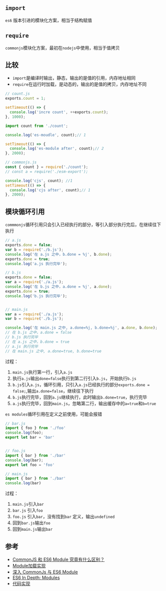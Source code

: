 ## `import`
`es6` 版本引进的模块化方案，相当于结构赋值

## `require`
`commonjs`模块化方案，最初在`nodejs`中使用，相当于值拷贝

## 比较
* `import`是编译时输出，静态，输出的是值的引用，内存地址相同
* `require`在运行时加载，是动态的，输出的是值的拷贝，内存地址不同

```js
// count.js
exports.count = 1;

setTimeout(() => {
  console.log('incre count', ++exports.count);
}, 1000);
```

```js
import count from './count';

console.log('es-moudle', count);// 1

setTimeout(() => {
  console.log('es-module after', count);// 2
}, 2000);
```

```js
// commonjs.js
const { count } = require('./count');
// const a = require('./esm-export');

console.log('cjs', count); //1
setTimeout(() => {
  console.log('cjs after', count);// 1
}, 2000);
```

## 模块循环引用
`commmonjs`循环引用只会引入已经执行的部分，等引入部分执行完后，在继续往下执行



```js
// a.js
exports.done = false;
var b = require('./b.js');
console.log('在 a.js 之中，b.done = %j', b.done);
exports.done = true;
console.log('a.js 执行完毕');

// b.js
exports.done = false;
var a = require('./a.js');
console.log('在 b.js 之中，a.done = %j', a.done);
exports.done = true;
console.log('b.js 执行完毕');


// main.js
var a = require('./a.js');
var b = require('./b.js');

console.log('在 main.js 之中, a.done=%j, b.done=%j', a.done, b.done);
// 在 b.js 之中，a.done = false
// b.js 执行完毕
// 在 a.js 之中，b.done = true
// a.js 执行完毕
// 在 main.js 之中, a.done=true, b.done=true
```

过程：
1. `main.js`执行第一行，引入`a.js`
2. 执行`a.js`输出`done=false`执行到第二行引入`b.js`，开始执行`b.js`
3. `b.js`引入`a.js`，循环引用，只引入`a.js`已经执行的部分`exports.done = false;`,输出`a.done=false`，继续往下执行
4. `b.js`执行完毕，回到`a.js`继续执行，此时输出`b.done=true`，执行完毕
5. `a.js`执行完毕，回到`main.js`，忽略第二行，输出缓存中的`a=true`和`b=true`


`es modules`循环引用在定义之前使用，可能会报错
```js
// bar.js
import { foo } from './foo'
console.log(foo);
export let bar = 'bar'


// foo.js
import { bar } from './bar'
console.log(bar);
export let foo = 'foo'

// main.js
import { bar } from './bar'
console.log(bar)
```

过程：
1. `main.js`引入`bar`
2. `bar.js` 引入`foo`
3. `foo.js` 引入`bar`，没有找到`bar` 定义，输出`undefined`
4. 回到`bar.js`输出`foo`
5. 回到`main.js`输出`bar`

## 参考
* [CommonJS 和 ES6 Module 究竟有什么区别？](https://juejin.im/post/5e5f10176fb9a07cd443c1e2)
* [Module加载实现](https://es6.ruanyifeng.com/#docs/module-loader)
* [深入 CommonJs 与 ES6 Module](https://segmentfault.com/a/1190000017878394)
* [ES6 In Depth: Modules](https://hacks.mozilla.org/2015/08/es6-in-depth-modules/)
* [代码实现](https://github.com/shuch/blog/tree/master/module)
